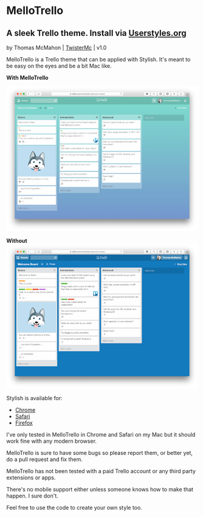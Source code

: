 # MelloTrello
## A sleek Trello theme. Install via [Userstyles.org](https://userstyles.org/styles/119907/mellotrello)

by Thomas McMahon | [TwisterMc](http://www.twistermc.com) | v1.0

MelloTrello is a Trello theme that can be applied with Stylish. It's meant to be easy on the eyes and be a bit  Mac like.

**With MelloTrello**

![image](after.png)

**Without**
![image](before.png)

Stylish is available for:

- [Chrome](https://chrome.google.com/webstore/detail/stylish/fjnbnpbmkenffdnngjfgmeleoegfcffe)
- [Safari](http://sobolev.us/stylish/)
- [Firefox](https://addons.mozilla.org/en-US/firefox/addon/stylish/?src=external-userstyleshome) 

I've only tested in MelloTrello in Chrome and Safari on my Mac but it should work fine with any modern browser. 

MelloTrello is sure to have some bugs so please report them, or better yet, do a pull request and fix them. 

MelloTrello has not been tested with a paid Trello account or any third party extensions or apps. 

There's no mobile support either unless someone knows how to make that happen. I sure don't. 

Feel free to use the code to create your own style too.
